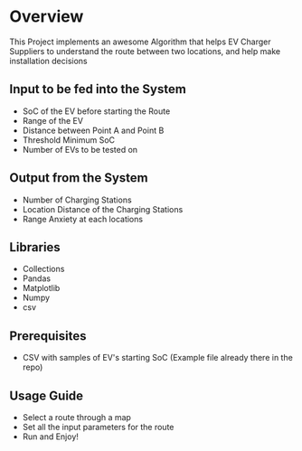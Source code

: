 # Overview

This Project implements an awesome Algorithm that helps EV Charger Suppliers to understand the route between two locations, and help make installation decisions

## Input to be fed into the System

- SoC of the EV before starting the Route
- Range of the EV
- Distance between Point A and Point B
- Threshold Minimum SoC
- Number of EVs to be tested on

## Output from the System

- Number of Charging Stations
- Location Distance of the Charging Stations
- Range Anxiety at each locations

## Libraries

- Collections
- Pandas
- Matplotlib
- Numpy
- csv

## Prerequisites

- CSV with samples of EV's starting SoC (Example file already there in the repo)

## Usage Guide

- Select a route through a map
- Set all the input parameters for the route
- Run and Enjoy!
